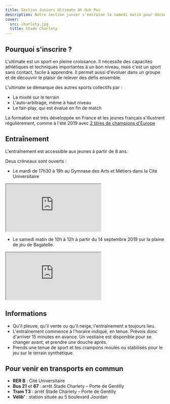 ```yaml
---
title: Section Juniors Ultimate Ah Ouh Puc
description: Notre section junior s'entraîne le samedi matin pour découvrir l'ultimate et participer aux championnats de France en fin d'année.
cover:
  src: charlety.jpg
  title: Stade Charlety
---
```


## Pourquoi s'inscrire ?

L'ultimate est un sport en pleine croissance. Il nécessite des capacités athlétiques et techniques importantes à un bon niveau, mais c'est un sport sans contact, facile à apprendre. Il permet aussi d'évoluer dans un groupe et de découvrir le plaisir de relever des défis ensemble.

L'ultimate se démarque des autres sports collectifs par :
* La mixité sur le terrain
* L'auto-arbitrage, même à haut niveau
* Le fair-play, qui est évalué en fin de match

La formation est très développée en France et les jeunes français s'illustrent régulièrement, comme à l'été 2019 avec <a href="https://www.youtube.com/watch?v=26fasW7isYM">2 titres de champions d'Europe</a>

## Entraînement

L'entraînement est accessible aux jeunes à partir de 8 ans.

Deux créneaux sont ouverts :

* Le mardi de 17h30 à 19h au Gymnase des Arts et Métiers dans la Cité Universitaire

<iframe class="charlety" src="https://www.google.com/maps/embed?pb=!1m14!1m8!1m3!1d10508.403649345673!2d2.3343372!3d48.818136!3m2!1i1024!2i768!4f13.1!3m3!1m2!1s0x0%3A0xcc60ba1872d72493!2sGymnase%20des%20Arts%20et%20M%C3%A9tiers!5e0!3m2!1sfr!2sfr!4v1567499121068!5m2!1sfr!2sfr"></iframe>

* Le samedi matin de 10h à 12h à partir du 14 septembre 2019 sur la plaine de jeu de Bagatelle.

<iframe class="charlety" src="https://www.google.com/maps/embed?pb=!1m18!1m12!1m3!1d5248.747814942386!2d2.247153840280167!3d48.8701482166009!2m3!1f0!2f0!3f0!3m2!1i1024!2i768!4f13.1!3m3!1m2!1s0x47e6652f81561b87%3A0xac173c6f5a13c736!2sPlaine%20de%20jeux%20de%20Bagatelle!5e0!3m2!1sfr!2sfr!4v1567587867099!5m2!1sfr!2sfr"></iframe>

## Informations

* Qu'il pleuve, qu'il vente ou qu'il neige, l'entraînement a toujours lieu.
* L'entraînement commence à l'horaire indiqué, en tenue. Prévois donc d'arriver 15 minutes en avance. Un vestiaire est disponible pour se changer avant, et prendre une douche après.
* Prends une tenue de sport et tes crampons moulés ou stabilisés pour le jeu sur le terrain synthétique.

## Pour venir en transports en commun

* **RER B** : Cité Universitaire
* **Bus 21** et **67** : arrêt Stade Charlety – Porte de Gentilly
* **Tram T3** : arrêt Stade Charlety – Porte de Gentilly
* **Vélib'** : station située au 5 boulevard Jourdan

